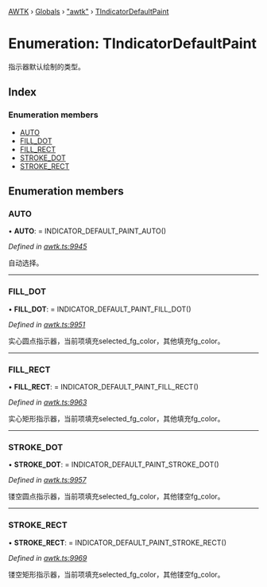 [AWTK](../README.md) › [Globals](../globals.md) › ["awtk"](../modules/_awtk_.md) › [TIndicatorDefaultPaint](_awtk_.tindicatordefaultpaint.md)

# Enumeration: TIndicatorDefaultPaint

指示器默认绘制的类型。

## Index

### Enumeration members

* [AUTO](_awtk_.tindicatordefaultpaint.md#auto)
* [FILL_DOT](_awtk_.tindicatordefaultpaint.md#fill_dot)
* [FILL_RECT](_awtk_.tindicatordefaultpaint.md#fill_rect)
* [STROKE_DOT](_awtk_.tindicatordefaultpaint.md#stroke_dot)
* [STROKE_RECT](_awtk_.tindicatordefaultpaint.md#stroke_rect)

## Enumeration members

###  AUTO

• **AUTO**: =  INDICATOR_DEFAULT_PAINT_AUTO()

*Defined in [awtk.ts:9945](https://github.com/zlgopen/awtk-binding/blob/d304871/tools/code_gen/js/output/awtk.ts#L9945)*

自动选择。

___

###  FILL_DOT

• **FILL_DOT**: =  INDICATOR_DEFAULT_PAINT_FILL_DOT()

*Defined in [awtk.ts:9951](https://github.com/zlgopen/awtk-binding/blob/d304871/tools/code_gen/js/output/awtk.ts#L9951)*

实心圆点指示器，当前项填充selected_fg_color，其他填充fg_color。

___

###  FILL_RECT

• **FILL_RECT**: =  INDICATOR_DEFAULT_PAINT_FILL_RECT()

*Defined in [awtk.ts:9963](https://github.com/zlgopen/awtk-binding/blob/d304871/tools/code_gen/js/output/awtk.ts#L9963)*

实心矩形指示器，当前项填充selected_fg_color，其他填充fg_color。

___

###  STROKE_DOT

• **STROKE_DOT**: =  INDICATOR_DEFAULT_PAINT_STROKE_DOT()

*Defined in [awtk.ts:9957](https://github.com/zlgopen/awtk-binding/blob/d304871/tools/code_gen/js/output/awtk.ts#L9957)*

镂空圆点指示器，当前项填充selected_fg_color，其他镂空fg_color。

___

###  STROKE_RECT

• **STROKE_RECT**: =  INDICATOR_DEFAULT_PAINT_STROKE_RECT()

*Defined in [awtk.ts:9969](https://github.com/zlgopen/awtk-binding/blob/d304871/tools/code_gen/js/output/awtk.ts#L9969)*

镂空矩形指示器，当前项填充selected_fg_color，其他镂空fg_color。
